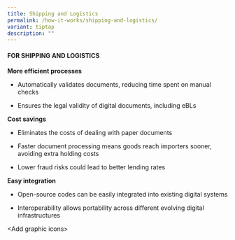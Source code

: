```yaml
---
title: Shipping and Logistics
permalink: /how-it-works/shipping-and-logistics/
variant: tiptap
description: ""
---
```

<h4><strong>FOR SHIPPING AND LOGISTICS</strong></h4>
<p><strong>More efficient processes</strong>
</p>
<ul data-tight="true" class="tight">
<li>
<p>Automatically validates documents, reducing time spent on manual checks</p>
</li>
<li>
<p>Ensures the legal validity of digital documents, including eBLs</p>
</li>
</ul>
<p><strong>Cost savings</strong>
</p>
<ul data-tight="true" class="tight">
<li>
<p>Eliminates the costs of dealing with paper documents</p>
</li>
<li>
<p>Faster document processing means goods reach importers sooner, avoiding
extra holding costs</p>
</li>
<li>
<p>Lower fraud risks could lead to better lending rates</p>
</li>
</ul>
<p><strong>Easy integration</strong>
</p>
<ul data-tight="true" class="tight">
<li>
<p>Open-source codes can be easily integrated into existing digital systems</p>
</li>
<li>
<p>Interoperability allows portability across different evolving digital
infrastructures</p>
</li>
</ul>
<p>&lt;Add graphic icons&gt;</p>
<p></p>
